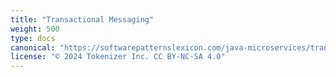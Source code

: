 ```yaml
---
title: "Transactional Messaging"
weight: 500
type: docs
canonical: "https://softwarepatternslexicon.com/java-microservices/transactional-messaging"
license: "© 2024 Tokenizer Inc. CC BY-NC-SA 4.0"
---
```

